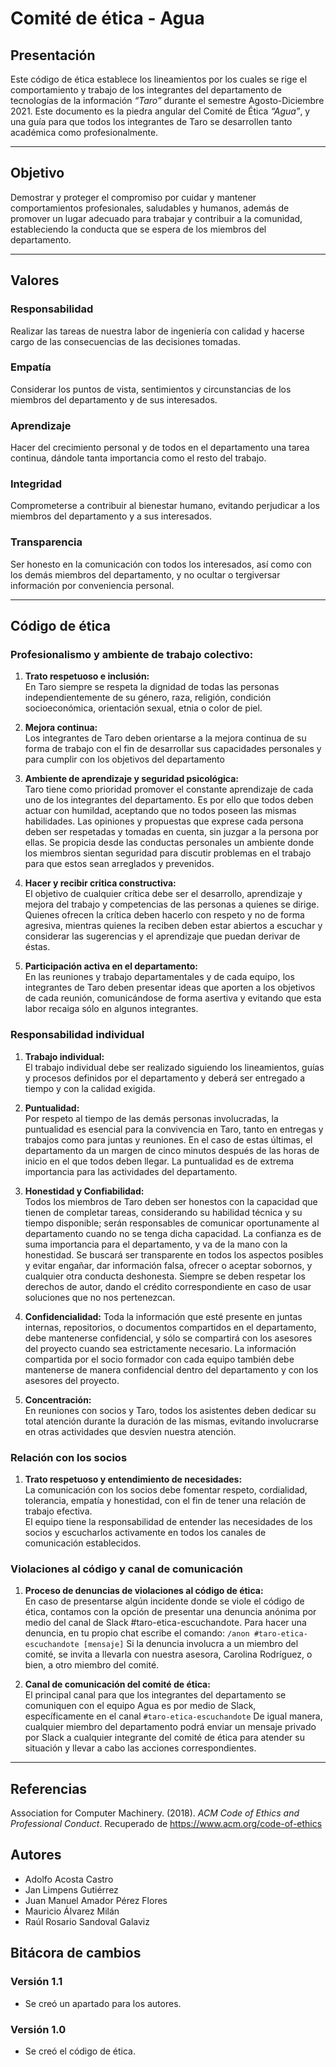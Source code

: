 # Comité de ética - Agua

## Presentación

Este código de ética establece los lineamientos por los cuales se rige el comportamiento y trabajo de los integrantes del departamento de tecnologías de la información _“Taro”_ durante el semestre Agosto-Diciembre 2021. Este documento es la piedra angular del Comité de Ética _“Agua”_, y una guía para que todos los integrantes de Taro se desarrollen tanto académica como profesionalmente.

---

## Objetivo

Demostrar y proteger el compromiso por cuidar y mantener comportamientos profesionales, saludables y humanos, además de promover un lugar adecuado para trabajar y contribuir a la comunidad, estableciendo la conducta que se espera de los miembros del departamento.

---

## Valores

### **Responsabilidad**

Realizar las tareas de nuestra labor de ingeniería con calidad y hacerse cargo de las consecuencias de las decisiones tomadas.

### **Empatía**

Considerar los puntos de vista, sentimientos y circunstancias de los miembros del departamento y de sus interesados.

### **Aprendizaje**

Hacer del crecimiento personal y de todos en el departamento una tarea continua, dándole tanta importancia como el resto del trabajo.

### **Integridad**

Comprometerse a contribuir al bienestar humano, evitando perjudicar a los miembros del departamento y a sus interesados.

### **Transparencia**

Ser honesto en la comunicación con todos los interesados, así como con los demás miembros del departamento, y no ocultar o tergiversar información por conveniencia personal.

---

## Código de ética

### Profesionalismo y ambiente de trabajo colectivo:

1.  **Trato respetuoso e inclusión:**  
    En Taro siempre se respeta la dignidad de todas las personas independientemente de su género, raza, religión, condición socioeconómica, orientación sexual, etnia o color de piel.
2.  **Mejora continua:**  
    Los integrantes de Taro deben orientarse a la mejora continua de su forma de trabajo con el fin de desarrollar sus capacidades personales y para cumplir con los objetivos del departamento
3.  **Ambiente de aprendizaje y seguridad psicológica:**  
    Taro tiene como prioridad promover el constante aprendizaje de cada uno de los integrantes del departamento. Es por ello que todos deben actuar con humildad, aceptando que no todos poseen las mismas habilidades. Las opiniones y propuestas que exprese cada persona deben ser respetadas y tomadas en cuenta, sin juzgar a la persona por ellas.
    Se propicia desde las conductas personales un ambiente donde los miembros sientan seguridad para discutir problemas en el trabajo para que estos sean arreglados y prevenidos.

4.  **Hacer y recibir critica constructiva:**  
    El objetivo de cualquier crítica debe ser el desarrollo, aprendizaje y mejora del trabajo y competencias de las personas a quienes se dirige.
    Quienes ofrecen la crítica deben hacerlo con respeto y no de forma agresiva, mientras quienes la reciben deben estar abiertos a escuchar y considerar las sugerencias y el aprendizaje que puedan derivar de éstas.

5.  **Participación activa en el departamento:**  
    En las reuniones y trabajo departamentales y de cada equipo, los integrantes de Taro deben presentar ideas que aporten a los objetivos de cada reunión, comunicándose de forma asertiva y evitando que esta labor recaiga sólo en algunos integrantes.

### Responsabilidad individual

1. **Trabajo individual:**  
   El trabajo individual debe ser realizado siguiendo los lineamientos, guías y procesos definidos por el departamento y deberá ser entregado a tiempo y con la calidad exigida.
2. **Puntualidad:**  
   Por respeto al tiempo de las demás personas involucradas, la puntualidad es esencial para la convivencia en Taro, tanto en entregas y trabajos como para juntas y reuniones.
   En el caso de estas últimas, el departamento da un margen de cinco minutos después de las horas de inicio en el que todos deben llegar. La puntualidad es de extrema importancia para las actividades del departamento.

3. **Honestidad y Confiabilidad:**  
   Todos los miembros de Taro deben ser honestos con la capacidad que tienen de completar tareas, considerando su habilidad técnica y su tiempo disponible; serán responsables de comunicar oportunamente al departamento cuando no se tenga dicha capacidad.
   La confianza es de suma importancia para el departamento, y va de la mano con la honestidad. Se buscará ser transparente en todos los aspectos posibles y evitar engañar, dar información falsa, ofrecer o aceptar sobornos, y cualquier otra conducta deshonesta.
   Siempre se deben respetar los derechos de autor, dando el crédito correspondiente en caso de usar soluciones que no nos pertenezcan.

4. **Confidencialidad:**
   Toda la información que esté presente en juntas internas, repositorios, o documentos compartidos en el departamento, debe mantenerse confidencial, y sólo se compartirá con los asesores del proyecto cuando sea estrictamente necesario.
   La información compartida por el socio formador con cada equipo también debe mantenerse de manera confidencial dentro del departamento y con los asesores del proyecto.

5. **Concentración:**  
   En reuniones con socios y Taro, todos los asistentes deben dedicar su total atención durante la duración de las mismas, evitando involucrarse en otras actividades que desvíen nuestra atención.

### Relación con los socios

1. **Trato respetuoso y entendimiento de necesidades:**  
   La comunicación con los socios debe fomentar respeto, cordialidad, tolerancia, empatía y honestidad, con el fin de tener una relación de trabajo efectiva.  
   El equipo tiene la responsabilidad de entender las necesidades de los socios y escucharlos activamente en todos los canales de comunicación establecidos.

### Violaciones al código y canal de comunicación

1. **Proceso de denuncias de violaciones al código de ética:**  
   En caso de presentarse algún incidente donde se viole el código de ética, contamos con la opción de presentar una denuncia anónima por medio del canal de Slack #taro-etica-escuchandote. Para hacer una denuncia, en tu propio chat escribe el comando: `/anon #taro-etica-escuchandote [mensaje]`
   Si la denuncia involucra a un miembro del comité, se invita a llevarla con nuestra asesora, Carolina Rodríguez, o bien, a otro miembro del comité.

2. **Canal de comunicación del comité de ética:**  
   El principal canal para que los integrantes del departamento se comuniquen con el equipo Agua es por medio de Slack, específicamente en el canal `#taro-etica-escuchandote`
   De igual manera, cualquier miembro del departamento podrá enviar un mensaje privado por Slack a cualquier integrante del comité de ética para atender su situación y llevar a cabo las acciones correspondientes.

---

## Referencias

Association for Computer Machinery. (2018). _ACM Code of Ethics and Professional Conduct_. Recuperado de https://www.acm.org/code-of-ethics

## Autores

- Adolfo Acosta Castro
- Jan Limpens Gutiérrez
- Juan Manuel Amador Pérez Flores
- Mauricio Álvarez Milán
- Raúl Rosario Sandoval Galaviz

## Bitácora de cambios

### Versión 1.1

- Se creó un apartado para los autores.

### Versión 1.0

- Se creó el código de ética.
